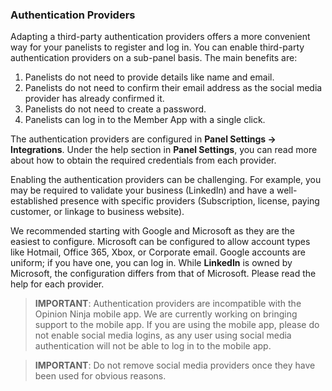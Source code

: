 ### Authentication Providers
Adapting a third-party authentication providers offers a more convenient way for your panelists to register and log in. You can enable third-party authentication providers on a sub-panel basis. The main benefits are:

1) Panelists do not need to provide details like name and email.
2) Panelists do not need to confirm their email address as the social media provider has already confirmed it.
3) Panelists do not need to create a password.
4) Panelists can log in to the Member App with a single click.

The authentication providers are configured in **Panel Settings -> Integrations**. Under the help section in **Panel Settings**, you can read more about how to obtain the required credentials from each provider. 

Enabling the authentication providers can be challenging. For example, you may be required to validate your business (LinkedIn) and have a well-established presence with specific providers (Subscription, license, paying customer, or linkage to business website). 

We recommended starting with Google and Microsoft as they are the easiest to configure. Microsoft can be configured to allow account types like Hotmail, Office 365, Xbox, or Corporate email. Google accounts are uniform; if you have one, you can log in. While **LinkedIn** is owned by Microsoft, the configuration differs from that of Microsoft. Please read the help for each provider.

> **IMPORTANT**: Authentication providers are incompatible with the Opinion Ninja mobile app. We are currently working on bringing support to the mobile app. If you are using the mobile app, please do not enable social media logins, as any user using social media authentication will not be able to log in to the mobile app.

> **IMPORTANT**: Do not remove social media providers once they have been used for obvious reasons.
